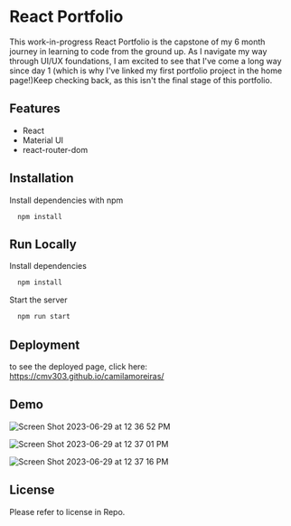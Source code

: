 # React Portfolio

This work-in-progress React Portfolio is the capstone of my 6 month journey in learning to code from the ground up. As I navigate my way through UI/UX foundations, I am excited to see that I've come a long way since day 1 (which is why I've linked my first portfolio project in the home page!)Keep checking back, as this isn't the final stage of this portfolio.

## Features

- React
- Material UI
- react-router-dom

## Installation

Install dependencies with npm

```cmd-line
  npm install
```

## Run Locally

Install dependencies

```bash
  npm install
```

Start the server

```bash
  npm run start
```

## Deployment

to see the deployed page, click here: https://cmv303.github.io/camilamoreiras/


## Demo

![Screen Shot 2023-06-29 at 12 36 52 PM](https://github.com/cmv303/React-Portfolio2/assets/115678318/75ec3683-4a20-44e3-889c-11c58adc9d5a)

![Screen Shot 2023-06-29 at 12 37 01 PM](https://github.com/cmv303/React-Portfolio2/assets/115678318/b0ec9a7e-49d5-4bcf-8faf-b82e0e11d626)

![Screen Shot 2023-06-29 at 12 37 16 PM](https://github.com/cmv303/React-Portfolio2/assets/115678318/5dc70264-924b-47b7-b246-80971bdb3f14)


## License
Please refer to license in Repo.
